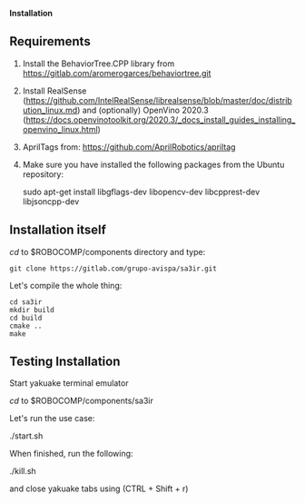 **Installation**

## Requirements

1. Install the BehaviorTree.CPP library from https://gitlab.com/aromerogarces/behaviortree.git

2. Install RealSense (https://github.com/IntelRealSense/librealsense/blob/master/doc/distribution_linux.md) and (optionally) OpenVino 2020.3 (https://docs.openvinotoolkit.org/2020.3/_docs_install_guides_installing_openvino_linux.html)

3. AprilTags from: https://github.com/AprilRobotics/apriltag

4. Make sure you have installed the following packages from the Ubuntu repository:

    sudo apt-get install libgflags-dev libopencv-dev libcpprest-dev libjsoncpp-dev

## Installation itself

*cd* to $ROBOCOMP/components directory  and type:

    git clone https://gitlab.com/grupo-avispa/sa3ir.git


Let's compile the whole thing:

    cd sa3ir
    mkdir build
    cd build
    cmake ..
    make

## Testing Installation

Start yakuake terminal emulator

*cd* to $ROBOCOMP/components/sa3ir

Let's run the use case:

./start.sh

When finished, run the following:

./kill.sh

and close yakuake tabs using (CTRL + Shift + r)
